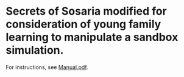 # Secrets of Sosaria modified for consideration of young family learning to manipulate a sandbox simulation.

For instructions, see [Manual.pdf](Manual.pdf).
